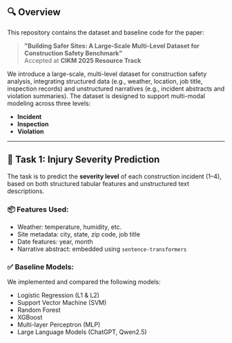 ## 🔍 Overview

This repository contains the dataset and baseline code for the paper:

> **"Building Safer Sites: A Large-Scale Multi-Level Dataset for Construction Safety Benchmark"**  
> Accepted at **CIKM 2025 Resource Track**

We introduce a large-scale, multi-level dataset for construction safety analysis, integrating structured data (e.g., weather, location, job title, inspection records) and unstructured narratives (e.g., incident abstracts and violation summaries). The dataset is designed to support multi-modal modeling across three levels:

- **Incident**
- **Inspection**
- **Violation**

---

## 🎯 Task 1: Injury Severity Prediction

The task is to predict the **severity level** of each construction incident (1–4), based on both structured tabular features and unstructured text descriptions.

### 📦 Features Used:
- Weather: temperature, humidity, etc.
- Site metadata: city, state, zip code, job title
- Date features: year, month
- Narrative abstract: embedded using `sentence-transformers`

### ✅ Baseline Models:
We implemented and compared the following models:
- Logistic Regression (L1 & L2)
- Support Vector Machine (SVM)
- Random Forest
- XGBoost
- Multi-layer Perceptron (MLP)
- Large Language Models (ChatGPT, Qwen2.5)
